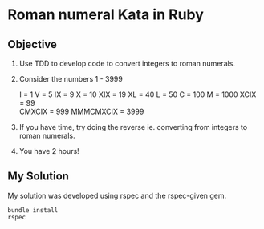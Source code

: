 # Roman numeral Kata in Ruby

## Objective

1) Use TDD to develop code to convert integers to roman numerals.

2) Consider the numbers 1 - 3999

    I = 1
    V = 5
    IX = 9
    X = 10
    XIX = 19
    XL = 40
    L = 50
    C = 100
    M = 1000
    XCIX = 99   
    CMXCIX = 999 
    MMMCMXCIX = 3999

3) If you have time, try doing the reverse ie. converting from integers to roman numerals.

4) You have 2 hours!  


## My Solution

My solution was developed using rspec and the rspec-given gem.

    bundle install
    rspec

